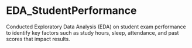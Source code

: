 # EDA_StudentPerformance
Conducted Exploratory Data Analysis (EDA) on student exam performance to identify key factors such as study hours, sleep, attendance, and past scores that impact results.
